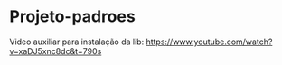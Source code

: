 # Projeto-padroes
Video auxiliar para instalação da lib: https://www.youtube.com/watch?v=xaDJ5xnc8dc&t=790s
